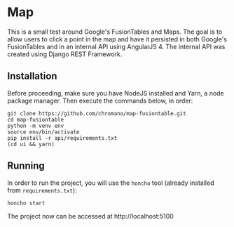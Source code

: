 # Map

This is a small test around Google's FusionTables and Maps. The goal is to
allow users to click a point in the map and have it persisted in both
Google's FusionTables and in an internal API using AngularJS 4. The internal
API was created using Django REST Framework.

## Installation

Before proceeding, make sure you have NodeJS installed and Yarn, a node package
manager. Then execute the commands below, in order:

    git clone https://github.com/chromano/map-fusiontable.git
    cd map-fusiontable
    python -m venv env
    source env/bin/activate
    pip install -r api/requirements.txt
    (cd ui && yarn)

## Running

In order to run the project, you will use the `honcho` tool (already installed
from `requirements.txt`):

    honcho start

The project now can be accessed at http://localhost:5100